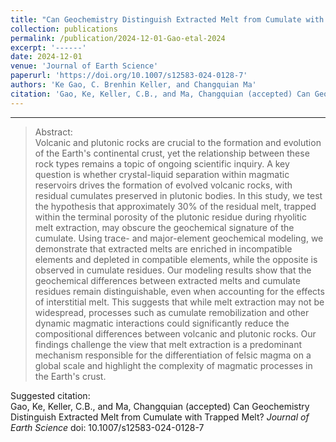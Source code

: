 ```yaml
---
title: "Can Geochemistry Distinguish Extracted Melt from Cumulate with Trapped Melt?"
collection: publications
permalink: /publication/2024-12-01-Gao-etal-2024
excerpt: '------'
date: 2024-12-01
venue: 'Journal of Earth Science'
paperurl: 'https://doi.org/10.1007/s12583-024-0128-7'
authors: 'Ke Gao, C. Brenhin Keller, and Changquian Ma'
citation: 'Gao, Ke, Keller, C.B., and Ma, Changquian (accepted) Can Geochemistry Distinguish Extracted Melt from Cumulate with Trapped Melt? <i>Journal of Earth Science</i> doi: 10.1007/s12583-024-0128-7'
---
```


------

>Abstract: <br/>Volcanic and plutonic rocks are crucial to the formation and evolution of the Earth's continental crust, yet the relationship between these rock types remains a topic of ongoing scientific inquiry. A key question is whether crystal-liquid separation within magmatic reservoirs drives the formation of evolved volcanic rocks, with residual cumulates preserved in plutonic bodies. In this study, we test the hypothesis that approximately 30% of the residual melt, trapped within the terminal porosity of the plutonic residue during rhyolitic melt extraction, may obscure the geochemical signature of the cumulate. Using trace- and major-element geochemical modeling, we demonstrate that extracted melts are enriched in incompatible elements and depleted in compatible elements, while the opposite is observed in cumulate residues. Our modeling results show that the geochemical differences between extracted melts and cumulate residues remain distinguishable, even when accounting for the effects of interstitial melt. This suggests that while melt extraction may not be widespread, processes such as cumulate remobilization and other dynamic magmatic interactions could significantly reduce the compositional differences between volcanic and plutonic rocks. Our findings challenge the view that melt extraction is a predominant mechanism responsible for the differentiation of felsic magma on a global scale and highlight the complexity of magmatic processes in the Earth's crust.

Suggested citation: <br/>Gao, Ke, Keller, C.B., and Ma, Changquian (accepted) Can Geochemistry Distinguish Extracted Melt from Cumulate with Trapped Melt? <i>Journal of Earth Science</i> doi: 10.1007/s12583-024-0128-7